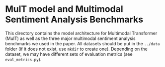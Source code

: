 # MulT model and Multimodal Sentiment Analysis Benchmarks

This directory contains the model architecture for Multimodal Transformer (MulT) as well as the three major multimodal sentiment analysis benchmarks we used in the paper. All datasets should be put in the `../data` folder (if it does not exist, use `mkdir` to create one). Depending on the dataset, we may have different sets of evaluation metrics (see `eval_metrics.py`).
